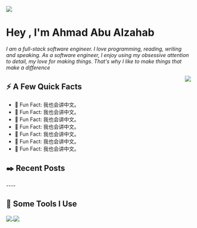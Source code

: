 <img src="https://github.com/AhmadAbuAlzahab/AhmadAbuAlzahab/blob/main/banner.gif?raw=true"/>
<h1>Hey , I'm <strong>Ahmad Abu Alzahab</strong></h1>
<p>

<i>
I am a full-stack software engineer. I love programming, reading, writing and speaking.
As a software engineer, I enjoy using my obsessive attention to detail, my love for making things.
That's why I like to make things that make a difference</i>




</p>

<img align="right" src="https://media1.giphy.com/media/13HgwGsXF0aiGY/giphy.gif" />
<h2>⚡️ A Few Quick Facts</h2>
<ul>
<li>🎉 Fun Fact: 我也会讲中文。</li>
<li>🎉 Fun Fact: 我也会讲中文。</li>
<li>🎉 Fun Fact: 我也会讲中文。</li>
<li>🎉 Fun Fact: 我也会讲中文。</li>
<li>🎉 Fun Fact: 我也会讲中文。</li>
<li>🎉 Fun Fact: 我也会讲中文。</li>
<li>🎉 Fun Fact: 我也会讲中文。</li>

</ul>

<h2>✒️ Recent Posts</h2>
----



<h2>🚀 Some Tools I Use</h2>

<a href="https://github.com/anuraghazra/github-readme-stats">
  <img align="center" src="https://github-readme-stats.vercel.app/api?username=emmaglorypraise&show_icons=true&theme=radical" />
</a>
<a href="https://github.com/anuraghazra/github-readme-stats">
  <img align="center" src="https://github-readme-stats.vercel.app/api/top-langs/?username=emmaglorypraise&langs_count=8&layout=compact&theme=radical" />
</a>



